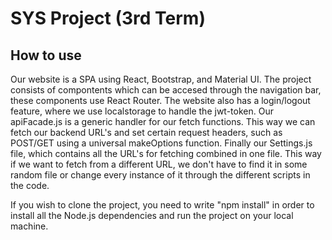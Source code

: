 # SYS Project (3rd Term)
## How to use
Our website is a SPA using React, Bootstrap, and Material UI. The project consists of compontents which can be accesed through the navigation bar, these components use React Router. The website also has a login/logout feature, where we use localstorage to handle the jwt-token. Our apiFacade.js is a generic handler for our fetch functions. This way we can fetch our backend URL's and set certain request headers, such as POST/GET using a universal makeOptions function. Finally our Settings.js file, which contains all the  URL's for fetching combined in one file. This way if we want to fetch from a different URL, we don't have to find it in some random file or change every instance of it through the different scripts in the code. 

If you wish to clone the project, you need to write "npm install" in order to install all the Node.js dependencies and run the project on your local machine.
